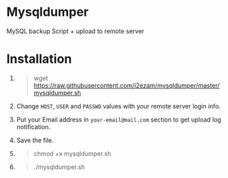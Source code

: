 # Mysqldumper
MySQL backup Script + upload to remote server

# Installation

1) > wget https://raw.githubusercontent.com/i2ezam/mysqldumper/master/mysqldumper.sh

2) Change `HOST`, `USER` and `PASSWD` values with your remote server login info.
3) Put your Email address in `your-email@mail.com` section to get upload log notification.
4) Save the file.
5) > chmod +x mysqldumper.sh
6) > ./mysqldumper.sh

